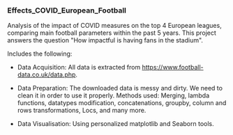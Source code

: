 ### Effects_COVID_European_Football

Analysis of the impact of COVID measures on the top 4 European leagues, comparing main football parameters within the past 5 years. This project answers the question "How impactful is having fans in the stadium".  

Includes the following:

- Data Acquisition: All data is extracted from https://www.football-data.co.uk/data.php.
- Data Preparation: The downloaded data is messy and dirty. We need to clean it in order to use it properly.  Methods used:
Merging, lambda functions, datatypes modification, concatenations, groupby, column and rows transformations, Locs, and many more.

- Data Visualisation: Using personalized matplotlib and Seaborn tools. 


